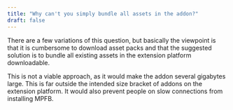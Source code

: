```yaml
---
title: "Why can't you simply bundle all assets in the addon?"
draft: false
---
```


There are a few variations of this question, but basically the viewpoint is that it is cumbersome to 
download asset packs and that the suggested solution is to bundle all existing assets in the extension
platform downloadable.

This is not a viable approach, as it would make the addon several gigabytes large. This is far outside
the intended size bracket of addons on the extension platform. It would also prevent people on slow 
connections from installing MPFB.

